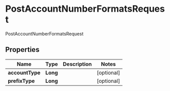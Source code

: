 

# PostAccountNumberFormatsRequest

PostAccountNumberFormatsRequest

## Properties

| Name | Type | Description | Notes |
|------------ | ------------- | ------------- | -------------|
|**accountType** | **Long** |  |  [optional] |
|**prefixType** | **Long** |  |  [optional] |



